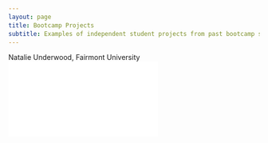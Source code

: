 ```yaml
---
layout: page
title: Bootcamp Projects
subtitle: Examples of independent student projects from past bootcamp sessions.
---
```

Natalie Underwood, Fairmont University
![NatatlieProject](/assets/img/Nunde_BC23_WVINBRE-2.pdf)
